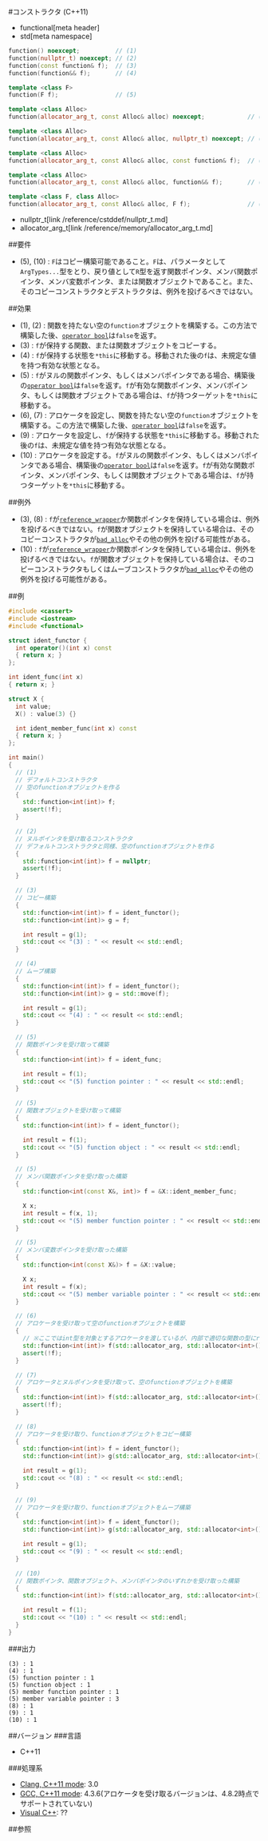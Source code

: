 #コンストラクタ (C++11)
* functional[meta header]
* std[meta namespace]

```cpp
function() noexcept;          // (1)
function(nullptr_t) noexcept; // (2)
function(const function& f);  // (3)
function(function&& f);       // (4)

template <class F>
function(F f);                // (5)

template <class Alloc>
function(allocator_arg_t, const Alloc& alloc) noexcept;            // (6)

template <class Alloc>
function(allocator_arg_t, const Alloc& alloc, nullptr_t) noexcept; // (7)

template <class Alloc>
function(allocator_arg_t, const Alloc& alloc, const function& f);  // (8)

template <class Alloc>
function(allocator_arg_t, const Alloc& alloc, function&& f);       // (9)

template <class F, class Alloc>
function(allocator_arg_t, const Alloc& alloc, F f);                // (10)
```
* nullptr_t[link /reference/cstddef/nullptr_t.md]
* allocator_arg_t[link /reference/memory/allocator_arg_t.md]

##要件
- (5), (10) : `F`はコピー構築可能であること。`F`は、パラメータとして`ArgTypes...`型をとり、戻り値として`R`型を返す関数ポインタ、メンバ関数ポインタ、メンバ変数ポインタ、または関数オブジェクトであること。また、そのコピーコンストラクタとデストラクタは、例外を投げるべきではない。


##効果
- (1), (2) : 関数を持たない空の`function`オブジェクトを構築する。この方法で構築した後、[`operator bool`](./op_bool.md)は`false`を返す。
- (3) : `f`が保持する関数、または関数オブジェクトをコピーする。
- (4) : `f`が保持する状態を`*this`に移動する。移動された後の`f`は、未規定な値を持つ有効な状態となる。
- (5) : `f`がヌルの関数ポインタ、もしくはメンバポインタである場合、構築後の[`operator bool`](./op_bool.md)は`false`を返す。`f`が有効な関数ポインタ、メンバポインタ、もしくは関数オブジェクトである場合は、`f`が持つターゲットを`*this`に移動する。
- (6), (7) : アロケータを設定し、関数を持たない空の`function`オブジェクトを構築する。この方法で構築した後、[`operator bool`](./op_bool.md)は`false`を返す。
- (9) : アロケータを設定し、`f`が保持する状態を`*this`に移動する。移動された後の`f`は、未規定な値を持つ有効な状態となる。
- (10) : アロケータを設定する。`f`がヌルの関数ポインタ、もしくはメンバポインタである場合、構築後の[`operator bool`](./op_bool.md)は`false`を返す。`f`が有効な関数ポインタ、メンバポインタ、もしくは関数オブジェクトである場合は、`f`が持つターゲットを`*this`に移動する。


##例外
- (3), (8) : `f`が[`reference_wrapper`](/reference/functional/reference_wrapper.md)か関数ポインタを保持している場合は、例外を投げるべきではない。`f`が関数オブジェクトを保持している場合は、そのコピーコンストラクタが[`bad_alloc`](/reference/new/bad_alloc.md)やその他の例外を投げる可能性がある。
- (10) : `f`が[`reference_wrapper`](/reference/functional/reference_wrapper.md)か関数ポインタを保持している場合は、例外を投げるべきではない。`f`が関数オブジェクトを保持している場合は、そのコピーコンストラクタもしくはムーブコンストラクタが[`bad_alloc`](/reference/new/bad_alloc.md)やその他の例外を投げる可能性がある。

##例
```cpp
#include <cassert>
#include <iostream>
#include <functional>

struct ident_functor {
  int operator()(int x) const
  { return x; }
};

int ident_func(int x)
{ return x; }

struct X {
  int value;
  X() : value(3) {}

  int ident_member_func(int x) const
  { return x; }
};

int main()
{
  // (1)
  // デフォルトコンストラクタ
  // 空のfunctionオブジェクトを作る
  {
    std::function<int(int)> f;
    assert(!f);
  }

  // (2)
  // ヌルポインタを受け取るコンストラクタ
  // デフォルトコンストラクタと同様、空のfunctionオブジェクトを作る
  {
    std::function<int(int)> f = nullptr;
    assert(!f);
  }

  // (3)
  // コピー構築
  {
    std::function<int(int)> f = ident_functor();
    std::function<int(int)> g = f;

    int result = g(1);
    std::cout << "(3) : " << result << std::endl;
  }

  // (4)
  // ムーブ構築
  {
    std::function<int(int)> f = ident_functor();
    std::function<int(int)> g = std::move(f);

    int result = g(1);
    std::cout << "(4) : " << result << std::endl;
  }

  // (5)
  // 関数ポインタを受け取って構築
  {
    std::function<int(int)> f = ident_func;

    int result = f(1);
    std::cout << "(5) function pointer : " << result << std::endl;
  }

  // (5)
  // 関数オブジェクトを受け取って構築
  {
    std::function<int(int)> f = ident_functor();

    int result = f(1);
    std::cout << "(5) function object : " << result << std::endl;
  }

  // (5)
  // メンバ関数ポインタを受け取った構築
  {
    std::function<int(const X&, int)> f = &X::ident_member_func;

    X x;
    int result = f(x, 1);
    std::cout << "(5) member function pointer : " << result << std::endl;
  }

  // (5)
  // メンバ変数ポインタを受け取った構築
  {
    std::function<int(const X&)> f = &X::value;

    X x;
    int result = f(x);
    std::cout << "(5) member variable pointer : " << result << std::endl;
  }

  // (6)
  // アロケータを受け取って空のfunctionオブジェクトを構築
  {
    // ※ここではint型を対象とするアロケータを渡しているが、内部で適切な関数の型にrebindして使われる。
    std::function<int(int)> f(std::allocator_arg, std::allocator<int>());
    assert(!f);
  }

  // (7)
  // アロケータとヌルポインタを受け取って、空のfunctionオブジェクトを構築
  {
    std::function<int(int)> f(std::allocator_arg, std::allocator<int>(), nullptr);
    assert(!f);
  }

  // (8)
  // アロケータを受け取り、functionオブジェクトをコピー構築
  {
    std::function<int(int)> f = ident_functor();
    std::function<int(int)> g(std::allocator_arg, std::allocator<int>(), f);

    int result = g(1);
    std::cout << "(8) : " << result << std::endl;
  }

  // (9)
  // アロケータを受け取り、functionオブジェクトをムーブ構築
  {
    std::function<int(int)> f = ident_functor();
    std::function<int(int)> g(std::allocator_arg, std::allocator<int>(), std::move(f));

    int result = g(1);
    std::cout << "(9) : " << result << std::endl;
  }

  // (10)
  // 関数ポインタ、関数オブジェクト、メンバポインタのいずれかを受け取った構築
  {
    std::function<int(int)> f(std::allocator_arg, std::allocator<int>(), ident_functor());

    int result = f(1);
    std::cout << "(10) : " << result << std::endl;
  }
}
```

###出力
```
(3) : 1
(4) : 1
(5) function pointer : 1
(5) function object : 1
(5) member function pointer : 1
(5) member variable pointer : 3
(8) : 1
(9) : 1
(10) : 1
```


##バージョン
###言語
- C++11


###処理系
- [Clang, C++11 mode](/implementation.md#clang): 3.0
- [GCC, C++11 mode](/implementation.md#gcc): 4.3.6(アロケータを受け取るバージョンは、4.8.2時点でサポートされていない)
- [Visual C++](/implementation.md#visual_cpp): ??


##参照

